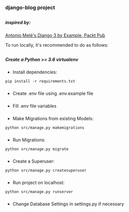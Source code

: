 ### django-blog project 
##

##### inspired by: 
[Antonio Melé's Django 3 by Example, Packt Pub 
](https://www.packtpub.com/eu/web-development/django-3-by-example-third-edition)

To run locally, it's recommended to do as follows:

##
##### Create a Python >= 3.6 virtualenv

###
- Install dependencies:
```
pip install -r requirements.txt
``` 

###
- Create .env file using .env.example file

###
- Fill .env file variables

###
- Make Migrations from existing Models:
```
python src/manage.py makemigrations
```        

###
- Run Migrations:
```
python src/manage.py migrate
```
    
###
- Create a Superuser:
```
python src/manage.py createsuperuser
```
    
###
- Run project on localhost:
```
python src/manage.py runserver
```
    
###
- Change Database Settings in settings.py if necessary